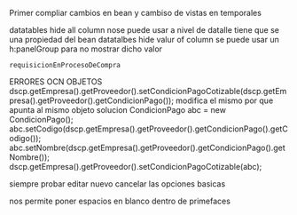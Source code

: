 Primer compliar cambios en bean y cambiso de vistas en temporales

datatables hide all column
	nose puede usar a nivel de datalle tiene que se una propiedad del bean
datatalbes hide valur of column
	se puede usar un h:panelGroup para no mostrar dicho valor

	requisicionEnProcesoDeCompra
ERRORES OCN OBJETOS
	dscp.getEmpresa().getProveedor().setCondicionPagoCotizable(dscp.getEmpresa().getProveedor().getCondicionPago());
		modifica el mismo por que apunta al mismo objeto
	solucion 
		CondicionPago abc = new CondicionPago();
					abc.setCodigo(dscp.getEmpresa().getProveedor().getCondicionPago().getCodigo());
					abc.setNombre(dscp.getEmpresa().getProveedor().getCondicionPago().getNombre());
					dscp.getEmpresa().getProveedor().setCondicionPagoCotizable(abc);

siempre probar editar nuevo cancelar las opciones basicas

</spacer> nos permite poner espacios en blanco dentro de primefaces